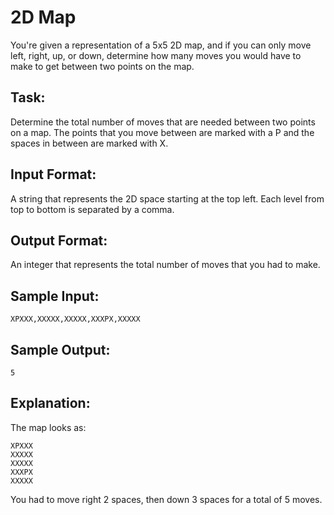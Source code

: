﻿# 2D Map  

You're given a representation of a 5x5 2D map, and if you can only move left, right, up, or down, determine how many moves you would have to make to get between two points on the map.

## Task:
 Determine the total number of moves that are needed between two points on a map.  The points that you move between are marked with a P and the spaces in between are marked with X.

## Input Format: 
A string that represents the 2D space starting at the top left.  Each level from top to bottom is separated by a comma.

## Output Format: 
An integer that represents the total number of moves that you had to make.

## Sample Input: 
```
XPXXX,XXXXX,XXXXX,XXXPX,XXXXX
```
## Sample Output: 
```
5
```
## Explanation:
The map looks as:
```
XPXXX
XXXXX
XXXXX
XXXPX
XXXXX
```
You had to move right 2 spaces, then down 3 spaces for a total of 5 moves.
